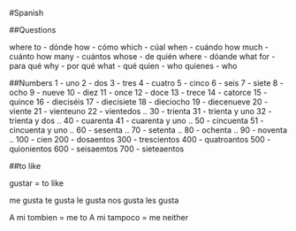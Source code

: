 #Spanish

##Questions 

where to - dónde
how - cómo
which - cúal
when - cuándo
how much - cuánto 
how many - cuántos 
whose - de quién 
where - dóande 
what for - para qué
why - por qué
what - qué
quien - who
quienes - who

##Numbers
1 - uno
2 - dos
3 - tres
4 - cuatro
5 - cinco
6 - seis
7 - siete
8 - ocho
9 - nueve
10 - diez
11 - once
12 - doce
13 - trece
14 - catorce
15 - quince
16 - dieciséis
17 - diecisiete
18 - dieciocho
19 - diecenueve
20 - viente
21 - vienteuno
22 - vientedos
.. 
30 - trienta
31 - trienta y uno
32 - trienta y dos
.. 
40 - cuarenta
41 - cuarenta y uno
.. 
50 - cincuenta
51 - cincuenta y uno
.. 
60 - sesenta
.. 
70 - setenta
.. 
80 - ochenta
.. 
90 - noventa
.. 
100 - cien
200 - dosaentos
300 - trescientos
400 - quatroantos
500 - quionientos
600 - seisaemtos
700 - sieteaentos

##to like

gustar = to like

me  gusta
te  gusta
le  gusta
nos gusta
les gusta

A mi tombien = me to
A mi tampoco = me neither
